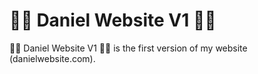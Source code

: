<h1>🧑‍💻 Daniel Website V1 🧑‍💻</h1>

<p>
  🧑‍💻 Daniel Website V1 🧑‍💻 is the first version of my website (danielwebsite.com). 
</p>
